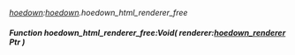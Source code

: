 _[hoedown](../../modules/hoedown/hoedown-module.md):[hoedown](../../modules/hoedown/hoedown-module.md).hoedown\_html\_renderer\_free_
##### Function hoedown\_html\_renderer\_free:Void( renderer:[hoedown_renderer](../../modules/hoedown/hoedown-hoedown_renderer.md) Ptr )
